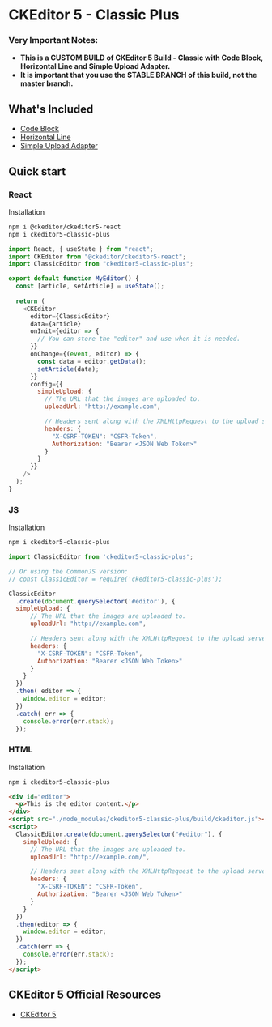 # CKEditor 5 - Classic Plus

### Very Important Notes:

- **This is a CUSTOM BUILD of CKEditor 5 Build - Classic with Code Block, Horizontal Line and Simple Upload Adapter.**  
- **It is important that you use the STABLE BRANCH of this build, not the master branch.**

## What's Included
- [Code Block](https://ckeditor.com/docs/ckeditor5/latest/features/code-blocks.html)
- [Horizontal Line](https://ckeditor.com/docs/ckeditor5/latest/features/horizontal-line.html)
- [Simple Upload Adapter](https://ckeditor.com/docs/ckeditor5/latest/features/image-upload/simple-upload-adapter.html)


## Quick start

### React

Installation

```bash
npm i @ckeditor/ckeditor5-react
npm i ckeditor5-classic-plus
```

```js
import React, { useState } from "react";
import CKEditor from "@ckeditor/ckeditor5-react";
import ClassicEditor from "ckeditor5-classic-plus";

export default function MyEditor() {
  const [article, setArticle] = useState();
  
  return (
    <CKEditor
      editor={ClassicEditor}
      data={article}
      onInit={editor => {
        // You can store the "editor" and use when it is needed.
      }}
      onChange={(event, editor) => {
        const data = editor.getData();
        setArticle(data);
      }}
      config={{
        simpleUpload: {
          // The URL that the images are uploaded to.
          uploadUrl: "http://example.com",

          // Headers sent along with the XMLHttpRequest to the upload server.
          headers: {
            "X-CSRF-TOKEN": "CSFR-Token",
            Authorization: "Bearer <JSON Web Token>"
          }
        }
      }}
    />
  );
}
```

### JS

Installation

```bash
npm i ckeditor5-classic-plus
```

```js
import ClassicEditor from 'ckeditor5-classic-plus';

// Or using the CommonJS version:
// const ClassicEditor = require('ckeditor5-classic-plus');

ClassicEditor
  .create(document.querySelector('#editor'), {
  simpleUpload: {
      // The URL that the images are uploaded to.
      uploadUrl: "http://example.com",

      // Headers sent along with the XMLHttpRequest to the upload server.
      headers: {
        "X-CSRF-TOKEN": "CSFR-Token",
        Authorization: "Bearer <JSON Web Token>"
      }
    }
  })
  .then( editor => {
    window.editor = editor;
  })
  .catch( err => {
    console.error(err.stack);
  });
```

### HTML

Installation

```bash
npm i ckeditor5-classic-plus
```

```html
<div id="editor">
  <p>This is the editor content.</p>
</div>
<script src="./node_modules/ckeditor5-classic-plus/build/ckeditor.js"></script>
<script>
  ClassicEditor.create(document.querySelector("#editor"), {
    simpleUpload: {
      // The URL that the images are uploaded to.
      uploadUrl: "http://example.com/",

      // Headers sent along with the XMLHttpRequest to the upload server.
      headers: {
        "X-CSRF-TOKEN": "CSFR-Token",
        Authorization: "Bearer <JSON Web Token>"
      }
    }
  })
  .then(editor => {
    window.editor = editor;
  })
  .catch(err => {
    console.error(err.stack);
  });
</script>
```

## CKEditor 5 Official Resources

- [CKEditor 5](https://ckeditor.com/)
